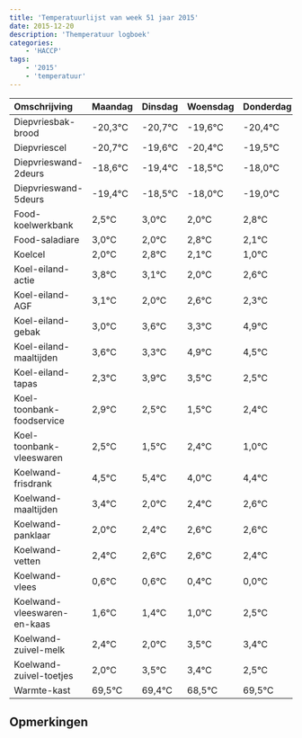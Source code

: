 ```yaml
---
title: 'Temperatuurlijst van week 51 jaar 2015'
date: 2015-12-20
description: 'Themperatuur logboek'
categories:
    - 'HACCP'
tags:
    - '2015'
    - 'temperatuur'
---
```

|Omschrijving|Maandag|Dinsdag|Woensdag|Donderdag|Vrijdag|Zaterdag|Zondag|
|:---|:---|:---|:---|:---|:---|:---|:---|
|Diepvriesbak-brood|-20,3°C|-20,7°C|-19,6°C|-20,4°C|-19,5°C|-19,0°C|-20,0°C|
|Diepvriescel|-20,7°C|-19,6°C|-20,4°C|-19,5°C|-19,0°C|-20,0°C|-19,2°C|
|Diepvrieswand-2deurs|-18,6°C|-19,4°C|-18,5°C|-18,0°C|-19,0°C|-18,2°C|-18,9°C|
|Diepvrieswand-5deurs|-19,4°C|-18,5°C|-18,0°C|-19,0°C|-18,2°C|-18,9°C|-20,0°C|
|Food-koelwerkbank|2,5°C|3,0°C|2,0°C|2,8°C|2,1°C|1,0°C|1,6°C|
|Food-saladiare|3,0°C|2,0°C|2,8°C|2,1°C|1,0°C|1,6°C|1,3°C|
|Koelcel|2,0°C|2,8°C|2,1°C|1,0°C|1,6°C|1,3°C|2,9°C|
|Koel-eiland-actie|3,8°C|3,1°C|2,0°C|2,6°C|2,3°C|3,9°C|3,5°C|
|Koel-eiland-AGF|3,1°C|2,0°C|2,6°C|2,3°C|3,9°C|3,5°C|2,5°C|
|Koel-eiland-gebak|3,0°C|3,6°C|3,3°C|4,9°C|4,5°C|3,5°C|4,4°C|
|Koel-eiland-maaltijden|3,6°C|3,3°C|4,9°C|4,5°C|3,5°C|4,4°C|3,0°C|
|Koel-eiland-tapas|2,3°C|3,9°C|3,5°C|2,5°C|3,4°C|2,0°C|2,4°C|
|Koel-toonbank-foodservice|2,9°C|2,5°C|1,5°C|2,4°C|1,0°C|1,4°C|1,6°C|
|Koel-toonbank-vleeswaren|2,5°C|1,5°C|2,4°C|1,0°C|1,4°C|1,6°C|1,6°C|
|Koelwand-frisdrank|4,5°C|5,4°C|4,0°C|4,4°C|4,6°C|4,6°C|4,4°C|
|Koelwand-maaltijden|3,4°C|2,0°C|2,4°C|2,6°C|2,6°C|2,4°C|2,0°C|
|Koelwand-panklaar|2,0°C|2,4°C|2,6°C|2,6°C|2,4°C|2,0°C|3,5°C|
|Koelwand-vetten|2,4°C|2,6°C|2,6°C|2,4°C|2,0°C|3,5°C|3,4°C|
|Koelwand-vlees|0,6°C|0,6°C|0,4°C|0,0°C|1,5°C|1,4°C|0,5°C|
|Koelwand-vleeswaren-en-kaas|1,6°C|1,4°C|1,0°C|2,5°C|2,4°C|1,5°C|2,5°C|
|Koelwand-zuivel-melk|2,4°C|2,0°C|3,5°C|3,4°C|2,5°C|3,5°C|2,2°C|
|Koelwand-zuivel-toetjes|2,0°C|3,5°C|3,4°C|2,5°C|3,5°C|2,2°C|3,9°C|
|Warmte-kast|69,5°C|69,4°C|68,5°C|69,5°C|68,2°C|69,9°C|68,3°C|

## Opmerkingen


